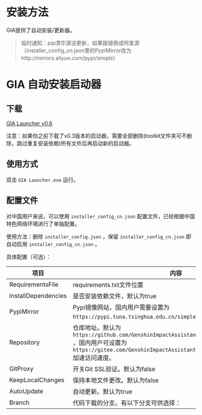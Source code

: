 # 安装方法

GIA提供了自动安装/更新器。

> 临时通知：pip清华源没更新，如果报错换成阿里源（installer_config_cn.json里的PypiMirror改为http://mirrors.aliyun.com/pypi/simple）

# GIA 自动安装启动器

## 下载

[GIA Launcher v0.6](https://github.com/infstellar/genshin_impact_assistant/releases/download/v0.6.0-beta.542/GIA_Launcher_v0.6.0.7z)

注意：如果你之前下载了v0.3版本的启动器，需要全部删除(toolkit文件夹可不删除，跳过重复安装依赖)所有文件后再启动新的启动器。

## 使用方式

双击 `GIA Launcher.exe` 运行。

## 配置文件

对中国用户来说，可以使用 `installer_config_cn.json` 配置文件，已经根据中国特色网络环境进行了单独配置。

使用方法：删除 `installer_config.json` ，保留 `installer_config_cn.json` 即自动启用 `installer_config_cn.json` 。

具体配置（可选）：

| 项目                  | 内容                                                                                                                                                                    |
| ------------------- | --------------------------------------------------------------------------------------------------------------------------------------------------------------------- |
| RequirementsFile    | requirements.txt文件位置                                                                                                                                                  |
| InstallDependencies | 是否安装依赖文件，默认为true                                                                                                                                                      |
| PypiMirror          | Pypi镜像网站，国内用户需要设置为 `https://pypi.tuna.tsinghua.edu.cn/simple` 或其他国内镜像源。                                                                                               |
| Repository          | 仓库地址。默认为 `https://github.com/GenshinImpactAssistant/GIA_Launcher_Download_Lib` ，国内用户可设置为 `https://gitee.com/GenshinImpactAssistant/GIA_Launcher_Download_Lib` 加速访问速度。 |
| GitProxy            | 开关Git SSL验证。默认为false                                                                                                                                                  |
| KeepLocalChanges    | 保持本地文件更改。默认为false                                                                                                                                                     |
| AutoUpdate          | 自动更新。默认为true                                                                                                                                                          |
| Branch              | 代码下载的分支。有以下分支可供选择：                                                                                                                                                    |
